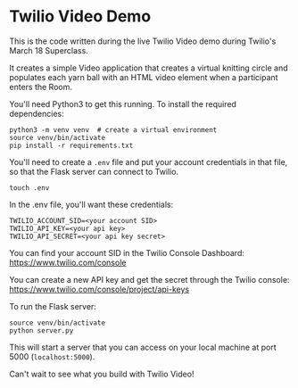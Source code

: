 # Twilio Video Demo

This is the code written during the live Twilio Video
demo during Twilio's March 18 Superclass.

It creates a simple Video application that creates a virtual
knitting circle and populates each yarn ball with an HTML
video element when a participant enters the Room.

You'll need Python3 to get this running. To install the required
dependencies:

```
python3 -m venv venv  # create a virtual environment
source venv/bin/activate
pip install -r requirements.txt
```

You'll need to create a `.env` file and put your account
credentials in that file, so that the Flask server can
connect to Twilio.

```
touch .env
```

In the .env file, you'll want these credentials:

```
TWILIO_ACCOUNT_SID=<your account SID>
TWILIO_API_KEY=<your api key>
TWILIO_API_SECRET=<your api key secret>
```

You can find your account SID in the Twilio Console Dashboard: https://www.twilio.com/console

You can create a new API key and get the secret through the
Twilio console: https://www.twilio.com/console/project/api-keys

To run the Flask server:

```
source venv/bin/activate
python server.py
```

This will start a server that you can access on your
local machine at port 5000 (`localhost:5000`).

Can't wait to see what you build with Twilio Video!

